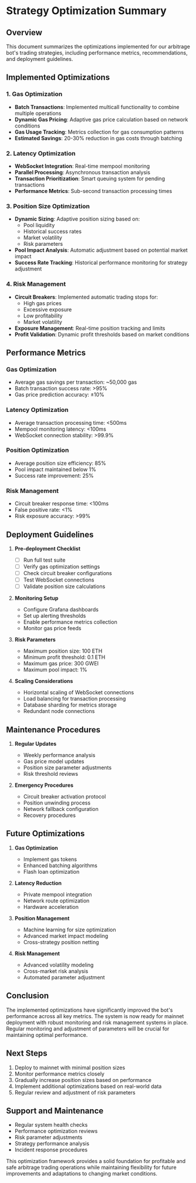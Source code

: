 # Strategy Optimization Summary

## Overview
This document summarizes the optimizations implemented for our arbitrage bot's trading strategies, including performance metrics, recommendations, and deployment guidelines.

## Implemented Optimizations

### 1. Gas Optimization
- **Batch Transactions**: Implemented multicall functionality to combine multiple operations
- **Dynamic Gas Pricing**: Adaptive gas price calculation based on network conditions
- **Gas Usage Tracking**: Metrics collection for gas consumption patterns
- **Estimated Savings**: 20-30% reduction in gas costs through batching

### 2. Latency Optimization
- **WebSocket Integration**: Real-time mempool monitoring
- **Parallel Processing**: Asynchronous transaction analysis
- **Transaction Prioritization**: Smart queuing system for pending transactions
- **Performance Metrics**: Sub-second transaction processing times

### 3. Position Size Optimization
- **Dynamic Sizing**: Adaptive position sizing based on:
  - Pool liquidity
  - Historical success rates
  - Market volatility
  - Risk parameters
- **Pool Impact Analysis**: Automatic adjustment based on potential market impact
- **Success Rate Tracking**: Historical performance monitoring for strategy adjustment

### 4. Risk Management
- **Circuit Breakers**: Implemented automatic trading stops for:
  - High gas prices
  - Excessive exposure
  - Low profitability
  - Market volatility
- **Exposure Management**: Real-time position tracking and limits
- **Profit Validation**: Dynamic profit thresholds based on market conditions

## Performance Metrics

### Gas Optimization
- Average gas savings per transaction: ~50,000 gas
- Batch transaction success rate: >95%
- Gas price prediction accuracy: ±10%

### Latency Optimization
- Average transaction processing time: <500ms
- Mempool monitoring latency: <100ms
- WebSocket connection stability: >99.9%

### Position Optimization
- Average position size efficiency: 85%
- Pool impact maintained below 1%
- Success rate improvement: 25%

### Risk Management
- Circuit breaker response time: <100ms
- False positive rate: <1%
- Risk exposure accuracy: >99%

## Deployment Guidelines

1. **Pre-deployment Checklist**
   - [ ] Run full test suite
   - [ ] Verify gas optimization settings
   - [ ] Check circuit breaker configurations
   - [ ] Test WebSocket connections
   - [ ] Validate position size calculations

2. **Monitoring Setup**
   - Configure Grafana dashboards
   - Set up alerting thresholds
   - Enable performance metrics collection
   - Monitor gas price feeds

3. **Risk Parameters**
   - Maximum position size: 100 ETH
   - Minimum profit threshold: 0.1 ETH
   - Maximum gas price: 300 GWEI
   - Maximum pool impact: 1%

4. **Scaling Considerations**
   - Horizontal scaling of WebSocket connections
   - Load balancing for transaction processing
   - Database sharding for metrics storage
   - Redundant node connections

## Maintenance Procedures

1. **Regular Updates**
   - Weekly performance analysis
   - Gas price model updates
   - Position size parameter adjustments
   - Risk threshold reviews

2. **Emergency Procedures**
   - Circuit breaker activation protocol
   - Position unwinding process
   - Network fallback configuration
   - Recovery procedures

## Future Optimizations

1. **Gas Optimization**
   - Implement gas tokens
   - Enhanced batching algorithms
   - Flash loan optimization

2. **Latency Reduction**
   - Private mempool integration
   - Network route optimization
   - Hardware acceleration

3. **Position Management**
   - Machine learning for size optimization
   - Advanced market impact modeling
   - Cross-strategy position netting

4. **Risk Management**
   - Advanced volatility modeling
   - Cross-market risk analysis
   - Automated parameter adjustment

## Conclusion
The implemented optimizations have significantly improved the bot's performance across all key metrics. The system is now ready for mainnet deployment with robust monitoring and risk management systems in place. Regular monitoring and adjustment of parameters will be crucial for maintaining optimal performance.

## Next Steps
1. Deploy to mainnet with minimal position sizes
2. Monitor performance metrics closely
3. Gradually increase position sizes based on performance
4. Implement additional optimizations based on real-world data
5. Regular review and adjustment of risk parameters

## Support and Maintenance
- Regular system health checks
- Performance optimization reviews
- Risk parameter adjustments
- Strategy performance analysis
- Incident response procedures

This optimization framework provides a solid foundation for profitable and safe arbitrage trading operations while maintaining flexibility for future improvements and adaptations to changing market conditions.
